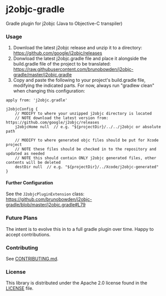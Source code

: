 # j2objc-gradle
Gradle plugin for j2objc (Java to Objective-C transpiler)

### Usage

1. Download the latest j2objc release and unzip it to a directory: https://github.com/google/j2objc/releases
1. Donwload the latest j2objc.gradle file and place it alongside the build.gradle file of the project to be translated:  https://raw.githubusercontent.com/brunobowden/j2objc-gradle/master/j2objc.gradle
1. Copy and paste the following to your project's build.gradle file, modifying the indicated parts. For now, always run "gradlew clean" when changing this configuration:

```
apply from: 'j2objc.gradle'

j2objcConfig {
    // MODIFY to where your unzipped j2objc directory is located
    // NOTE download the latest version from: https://github.com/google/j2objc/releases
    j2objcHome null  // e.g. "${projectDir}/../../j2objc or absolute path

    // MODIFY to where generated objc files should be put for Xcode project
    // NOTE these files should be checked in to the repository and updated as needed
    // NOTE this should contain ONLY j2objc generated files, other contents will be deleted
    destDir null  // e.g. "${projectDir}/../Xcode/j2objc-generated"
}
```

#### Further Configuration

See the ```J2objcPluginExtension``` class: https://github.com/brunobowden/j2objc-gradle/blob/master/j2objc.gradle#L79

### Future Plans

The intent is to evolve this in to a full gradle plugin over time. Happy to accept contributions.

### Contributing
See [CONTRIBUTING.md](CONTRIBUTING.md).

### License

This library is distributed under the Apache 2.0 license found in the
[LICENSE](./LICENSE) file.
